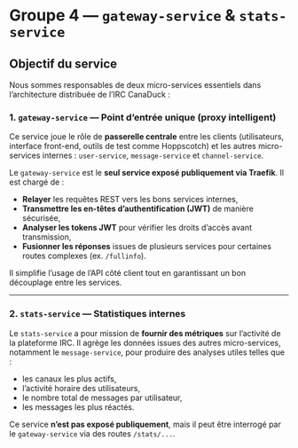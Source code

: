 # Groupe 4 — `gateway-service` & `stats-service`

## Objectif du service

Nous sommes responsables de deux micro-services essentiels dans l’architecture distribuée de l’IRC CanaDuck :

### 1. `gateway-service` — Point d’entrée unique (proxy intelligent)

Ce service joue le rôle de **passerelle centrale** entre les clients (utilisateurs, interface front-end, outils de test comme Hoppscotch) et les autres micro-services internes : `user-service`, `message-service` et `channel-service`.

Le `gateway-service` est le **seul service exposé publiquement via Traefik**. Il est chargé de :

- **Relayer** les requêtes REST vers les bons services internes,
- **Transmettre les en-têtes d’authentification (JWT)** de manière sécurisée,
- **Analyser les tokens JWT** pour vérifier les droits d’accès avant transmission,
- **Fusionner les réponses** issues de plusieurs services pour certaines routes complexes (ex. `/fullinfo`).

Il simplifie l’usage de l’API côté client tout en garantissant un bon découplage entre les services.

---

### 2. `stats-service` — Statistiques internes

Le `stats-service` a pour mission de **fournir des métriques** sur l’activité de la plateforme IRC. Il agrège les données issues des autres micro-services, notamment le `message-service`, pour produire des analyses utiles telles que :

- les canaux les plus actifs,
- l’activité horaire des utilisateurs,
- le nombre total de messages par utilisateur,
- les messages les plus réactés.

Ce service **n’est pas exposé publiquement**, mais il peut être interrogé par le `gateway-service` via des routes `/stats/...`.